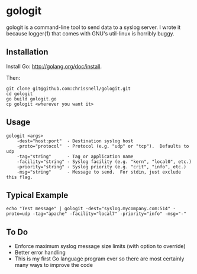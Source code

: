 gologit
=======

gologit is a command-line tool to send data to a syslog server.  I wrote it because logger(1) that comes with GNU's util-linux is horribly buggy.

Installation
------------
Install Go: http://golang.org/doc/install.

Then:
```
git clone git@github.com:chrissnell/gologit.git
cd gologit
go build gologit.go
cp gologit <wherever you want it>
```



Usage
-----
```
gologit <args>
    -dest="host:port"  - Destination syslog host
    -proto="protocol"  - Protocol (e.g. "udp" or "tcp").  Defaults to udp
    -tag="string"      - Tag or application name
    -facility="string" - Syslog facility (e.g. "kern", "local0", etc.)
    -priority="string" - Syslog priority (e.g. "crit", "info", etc.)
    -msg="string"      - Message to send.  For stdin, just exclude this flag.
```
 
Typical Example
---------------
 
```
echo "Test message" | gologit -dest="syslog.mycompany.com:514" -proto=udp -tag="apache" -facility="local7" -priority="info" -msg="-"
```
 
To Do
-----
* Enforce maximum syslog message size limits (with option to override)
* Better error handling
* This is my first Go language program ever so there are most certainly many ways to improve the code
